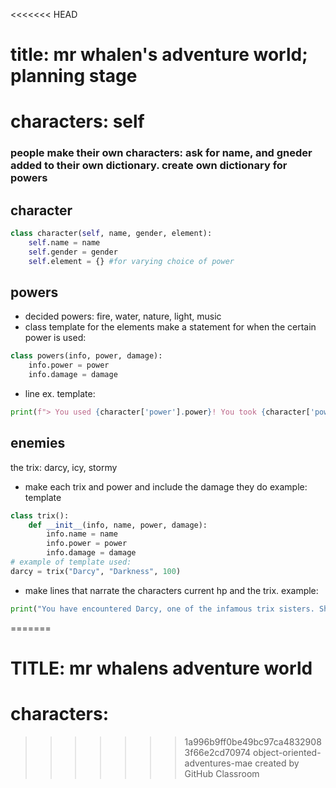 <<<<<<< HEAD
# title: mr whalen's adventure world; planning stage

# characters: self
### people make their own characters: ask for name, and gneder added to their own dictionary. create own dictionary for powers 
## character
``` python
class character(self, name, gender, element):
    self.name = name
    self.gender = gender
    self.element = {} #for varying choice of power
```

## powers
- decided powers: fire, water, nature, light, music
- class template for the elements
make a statement for when the certain power is used:
``` python
class powers(info, power, damage):
    info.power = power
    info.damage = damage
```
- line ex. template:
``` python
print(f"> You used {character['power'].power}! You took {character['power'].damage} off of Icy. {300 - character['power'].damage}.Congrats, newbie. WAIT. Don't celebrate yet... Watch out, she's coming for you.") #for when you use the power against the trix
```

## enemies
the trix: darcy, icy, stormy
- make each trix and power and include the damage they do
example: template
``` python
class trix():
    def __init__(info, name, power, damage):
        info.name = name
        info.power = power
        info.damage = damage
# example of template used:
darcy = trix("Darcy", "Darkness", 100)
```
- make lines that narrate the characters current hp and the trix.
example:
``` python
print("You have encountered Darcy, one of the infamous trix sisters. She uses her power, Darkness, against you. YOU JUST LOST 100 HEALTH POINTS! GET WRECKED.")
```


=======
# TITLE: mr whalens adventure world 
# characters: 
>>>>>>> 1a996b9ff0be49bc97ca48329083f66e2cd70974
object-oriented-adventures-mae created by GitHub Classroom

